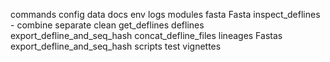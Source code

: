 commands
config
data
docs
env
logs
modules
	fasta
		Fasta
			inspect_deflines - 
			combine
			separate
			clean
			get_deflines
			deflines
			export_defline_and_seq_hash
			concat_defline_files
			lineages
		Fastas
			export_defline_and_seq_hash
scripts
test
vignettes